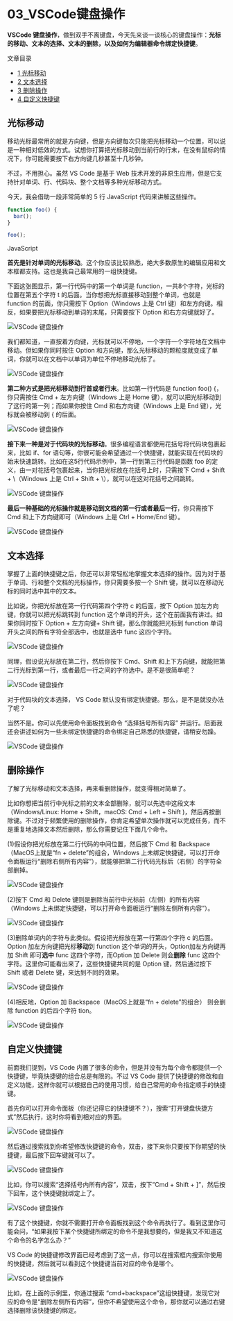# 03_VSCode键盘操作

**VSCode 键盘操作**，做到双手不离键盘，今天先来谈一谈核心的键盘操作：**光标的移动、文本的选择、文本的删除，以及如何为编辑器命令绑定快捷键**。

文章目录

- [1 光标移动](https://geek-docs.com/vscode/vscode-tutorials/vscode-keyboard.html#i)
- [2 文本选择](https://geek-docs.com/vscode/vscode-tutorials/vscode-keyboard.html#i-2)
- [3 删除操作](https://geek-docs.com/vscode/vscode-tutorials/vscode-keyboard.html#i-3)
- [4 自定义快捷键](https://geek-docs.com/vscode/vscode-tutorials/vscode-keyboard.html#i-4)

## 光标移动

移动光标最常用的就是方向键，但是方向键每次只能把光标移动一个位置，可以说是一种相对低效的方式。试想你打算把光标移动到当前行的行末，在没有鼠标的情况下，你可能需要按下右方向键几秒甚至十几秒钟。

不过，不用担心。虽然 VS Code 是基于 Web 技术开发的非原生应用，但是它支持针对单词、行、代码块、整个文档等多种光标移动方式。

今天，我会借助一段非常简单的 5 行 JavaScript 代码来讲解这些操作。

```javascript
function foo() {
  bar();
}

foo();
```

JavaScript

**首先是针对单词的光标移动**。这个你应该比较熟悉，绝大多数原生的编辑应用和文本框都支持。这也是我自己最常用的一组快捷键。

下面这张图显示，第一行代码中的第一个单词是 function，一共8个字符，光标的位置在第五个字符 t 的后面。当你想把光标直接移动到整个单词，也就是 function 的前面，你只需按下 Option（Windows 上是 Ctrl 键）和左方向键。相反，如果要把光标移动到单词的末尾，只需要按下 Option 和右方向键就好了。

![VSCode 键盘操作](https://img.geek-docs.com/vscode/keyboard/keyboard-1.gif)

我们都知道，一直按着方向键，光标就可以不停地，一个字符一个字符地在文档中移动。但如果你同时按住 Option 和方向键，那么光标移动的颗粒度就变成了单词，你就可以在文档中以单词为单位不停地移动光标了。

![VSCode 键盘操作](https://img.geek-docs.com/vscode/keyboard/keyboard-2.gif)

**第二种方式是把光标移动到行首或者行末**。比如第一行代码是 function foo() {，你只需按住 Cmd + 左方向键（Windows 上是 Home 键），就可以把光标移动到了这行的第一列；而如果你按住 Cmd 和右方向键（Windows 上是 End 键），光标就会被移动到 { 的后面。

![VSCode 键盘操作](https://img.geek-docs.com/vscode/keyboard/keyboard-3.gif)

**接下来一种是对于代码块的光标移动**。很多编程语言都使用花括号将代码块包裹起来，比如 if、for 语句等，你很可能会希望通过一个快捷键，就能实现在代码块的始末快速跳转。比如在这5行代码示例中，第一行到第三行代码是函数 foo 的定义，由一对花括号包裹起来，当你把光标放在花括号上时，只需按下 Cmd + Shift + \（Windows 上是 Ctrl + Shift + \），就可以在这对花括号之间跳转。

![VSCode 键盘操作](https://img.geek-docs.com/vscode/keyboard/keyboard-4.gif)

**最后一种基础的光标操作就是移动到文档的第一行或者最后一行**，你只需按下 Cmd 和上下方向键即可（Windows 上是 Ctrl + Home/End 键）。

![VSCode 键盘操作](https://img.geek-docs.com/vscode/keyboard/keyboard-5.gif)

## 文本选择

掌握了上面的快捷键之后，你还可以非常轻松地掌握文本选择的操作。因为对于基于单词、行和整个文档的光标操作，你只需要多按一个 Shift 键，就可以在移动光标的同时选中其中的文本。

比如说，你把光标放在第一行代码第四个字符 c 的后面，按下 Option 加左方向键，你就可以把光标跳转到 function 这个单词的开头，这个在前面我有讲过。如果你同时按下 Option + 左方向键+ Shift 键，那么你就能把光标到 function 单词开头之间的所有字符全部选中，也就是选中 func 这四个字符。

![VSCode 键盘操作](https://img.geek-docs.com/vscode/keyboard/keyboard-6.gif)

同理，假设说光标放在第二行，然后你按下 Cmd、Shift 和上下方向键，就能把第二行光标到第一行，或者最后一行之间的字符选中。是不是很简单呢？

![VSCode 键盘操作](https://img.geek-docs.com/vscode/keyboard/keyboard-7.gif)

对于代码块的文本选择， VS Code 默认没有绑定快捷键。那么，是不是就没办法了呢？

当然不是。你可以先使用命令面板找到命令 “选择括号所有内容” 并运行。后面我还会讲述如何为一些未绑定快捷键的命令绑定自己熟悉的快捷键，请稍安勿躁。

![VSCode 键盘操作](https://img.geek-docs.com/vscode/keyboard/keyboard-8.gif)

## 删除操作

了解了光标移动和文本选择，再来看删除操作，就变得相对简单了。

比如你想把当前行中光标之前的文本全部删除，就可以先选中这段文本（Windows/Linux: Home + Shift，macOS: Cmd + Left + Shift )，然后再按删除键。不过对于频繁使用的删除操作，你肯定希望单次操作就可以完成任务，而不是重复地选择文本然后删除，那么你需要记住下面几个命令。

(1)假设你把光标放在第二行代码的中间位置，然后按下 Cmd 和 Backspace（MacOS上就是“fn + delete”的组合，Windows 上未绑定快捷键，可以打开命令面板运行“删除右侧所有内容”），就能够把第二行代码光标后（右侧）的字符全部删掉。

![VSCode 键盘操作](https://img.geek-docs.com/vscode/keyboard/keyboard-9.gif)

(2)按下 Cmd 和 Delete 键则是删除当前行中光标前（左侧）的所有内容（Windows 上未绑定快捷键，可以打开命令面板运行“删除左侧所有内容”）。

![VSCode 键盘操作](https://img.geek-docs.com/vscode/keyboard/keyboard-10.gif)

(3)删除单词内的字符与此类似。假设把光标放在第一行第四个字符 c 的后面。Option 加左方向键把光标**移动**到 function 这个单词的开头，Option加左方向键再加 Shift 即可**选中** func 这四个字符，而Option 加 Delete 则会**删除** func 这四个字符。这里你可能看出来了，这些快捷键共同的是 Option 键，然后通过按下 Shift 或者 Delete 键，来达到不同的效果。

![VSCode 键盘操作](https://img.geek-docs.com/vscode/keyboard/keyboard-11.gif)

(4)相反地，Option 加 Backspace（MacOS上就是“fn + delete”的组合） 则会删除 function 的后四个字符 tion。

![VSCode 键盘操作](https://img.geek-docs.com/vscode/keyboard/keyboard-12.gif)

## 自定义快捷键

前面我们提到，VS Code 内置了很多的命令，但是并没有为每个命令都提供一个快捷键，毕竟快捷键的组合总是有限的。不过 VS Code 提供了快捷键的修改和自定义功能，这样你就可以根据自己的使用习惯，给自己常用的命令指定顺手的快捷键。

首先你可以打开命令面板（你还记得它的快捷键不？），搜索“打开键盘快捷方式”然后执行，这时你将看到相对应的界面。

![VSCode 键盘操作](https://img.geek-docs.com/vscode/keyboard/keyboard-13.png)

然后通过搜索找到你希望修改快捷键的命令，双击，接下来你只要按下你期望的快捷键，最后按下回车键就可以了。

![VSCode 键盘操作](https://img.geek-docs.com/vscode/keyboard/keyboard-14.png)

比如，你可以搜索“选择括号内所有内容”，双击，按下”Cmd + Shift + ]”，然后按下回车，这个快捷键就绑定上了。

![VSCode 键盘操作](https://img.geek-docs.com/vscode/keyboard/keyboard-15.gif)

有了这个快捷键，你就不需要打开命令面板找到这个命令再执行了。看到这里你可能会问，“如果我按下某个快捷键所绑定的命令不是我想要的，但是我又不知道这个命令的名字怎么办？”

VS Code 的快捷键修改界面已经考虑到了这一点，你可以在搜索框内搜索你使用的快捷键，然后就可以看到这个快捷键当前对应的命令是哪个。

![VSCode 键盘操作](https://img.geek-docs.com/vscode/keyboard/keyboard-16.gif)

比如，在上面的示例里，你通过搜索 “cmd+backspace”这组快捷键，发现它对应的命令是“删除左侧所有内容”，但你不希望使用这个命令，那你就可以通过右键选择删除该快捷键的绑定。